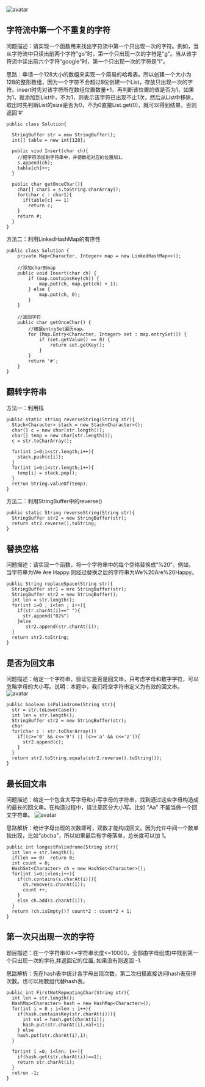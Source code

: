 
![avatar](https://images0.cnblogs.com/blog2015/694841/201506/231749553615077.png)

## 字符流中第一个不重复的字符

问题描述：请实现一个函数用来找出字符流中第一个只出现一次的字符。例如，当从字符流中只读出前两个字符"go"时，第一个只出现一次的字符是"g"。当从该字符流中读出前六个字符“google"时，第一个只出现一次的字符是"l"。

思路：申请一个128大小的数组来实现一个简易的哈希表。所以创建一个大小为128的整形数组，因为一个字符不会超过8位创建一个List，存放只出现一次的字符。insert时先对该字符所在数组位置数量+1，再判断该位置的值是否为1，如果为1，就添加到List中，不为1，则表示该字符已出现不止1次，然后从List中移除，取出时先判断List的size是否为0，不为0直接List.get(0)，就可以得到结果，否则返回‘#’
```
public class Solution{

  StringBuffer str = new StringBuffer();
  int[] table = new int[128];

  public viod Insert(char ch){
    //把字符添加到字符串中，并使数组对应的位置加1。
    s.append(ch);
    table[ch]++;
  }
  
  public char getOnceChar(){
    char[] char1 = s.toString.charArray();
    for(char c : char1){
      if(table[c] == 1)
        return c;
    }
    return #;
  }
}
```
方法二：利用LinkedHashMap的有序性

```
public class Solution {
    private Map<Character, Integer> map = new LinkedHashMap<>();
     
    //添加char到map
    public void Insert(char ch) {
        if (map.containsKey(ch)) {
            map.put(ch, map.get(ch) + 1);
        } else {
            map.put(ch, 0);
        }
    }
     
    //返回字符
    public char getOnceChar() {
        //根据entrySet遍历map。
        for (Map.Entry<Character, Integer> set : map.entrySet()) {
            if (set.getValue() == 0) {
                return set.getKey();
            }
        }
        return '#';
    }
}

```

## 翻转字符串

方法一：利用栈
```
public static string reverseString(String str){
  Stack<Character> stack = new Stack<Character>();
  char[] c = new char[str.length()];
  char[] temp = new char[str.length()];
  c = str.toCharArray();
  
  for(int i=0;i<str.length;i++){
    stack.push(c[i]);
  }
  for(int i=0;i<str.length;i++){
    temp[i] = stack.pop();
  }
  retrun String.valueOf(temp);
}
```

方法二：利用StringBuffer中的reverse()
```
public static String reverseString(String str){
  StringBuffer str2 = new StringBuffer(str);
  return str2.reverse().toString;
}
```

## 替换空格

问题描述：请实现一个函数，将一个字符串中的每个空格替换成“%20”。例如，当字符串为We Are Happy.则经过替换之后的字符串为We%20Are%20Happy。

```
public String replaceSpace(String str){
  StringBuffer str1 = nre StringBuffer(str);
  StringBuffer str2 = new StringBuffer();
  int len = str.length();
  for(int i=0 ; i<len ; i++){
    if(str.charAt(i)==" "){
      str.append("02%")
    }else
       str2.append(str.charAt(i));  
  }
  return str2.toString;
}
```
## 是否为回文串

问题描述：给定一个字符串，验证它是否是回文串，只考虑字母和数字字符，可以忽略字母的大小写。说明：本题中，我们将空字符串定义为有效的回文串。
![avatar](https://upload-images.jianshu.io/upload_images/1670644-f5d13bd20d6d5168.jpg?imageMogr2/auto-orient/strip%7CimageView2/2/w/1000/format/webp)


```
public boolean isPalindrome(String str){
  str = str.toLowerCase();
  int len = str.length();
  StringBuffer str2 = new StringBuffer(str); 
  char
  for(char c : str.toCharArray())
    if((c>='0' && c<='9') || (c>='a' && c<='z')){
      str2.append(c);
    }
  }
  return str2.toString.equals(str2.reverse().toString());
}

```



## 最长回文串

问题描述：给定一个包含大写字母和小写字母的字符串，找到通过这些字母构造成的最长的回文串。在构造过程中，请注意区分大小写。比如 "Aa" 不能当做一个回文字符串。
![avatar](https://upload-images.jianshu.io/upload_images/1670644-e1c1219dc0d109f6.jpg?imageMogr2/auto-orient/strip%7CimageView2/2/w/1000/format/webp)

思路解析：统计字母出现的次数即可，双数才能构成回文。因为允许中间一个数单独出现，比如“abcba”，所以如果最后有字母落单，总长度可以加 1。

```
public int longestPalindrome(String str){
  int len = str.length();
  if(len == 0)  return 0;
  int count = 0;
  HashSet<Character> ch = new HashSet<Character>();
  for(int i=0;i<len;i++){
    if(ch.contains(s.charAt(i))){
      ch.remove(s.charAt(i));
      count ++;
    }
    else ch.add(s.charAt(i));
  }
  return !ch.isEmpty()? count*2 : count*2 + 1;
}

```

## 第一次只出现一次的字符

题目描述：在一个字符串(0<=字符串长度<=10000，全部由字母组成)中找到第一个只出现一次的字符,并返回它的位置, 如果没有则返回 -1.

思路解析：先在hash表中统计各字母出现次数，第二次扫描直接访问hash表获得次数。也可以用数组代替hash表。

```
public int FirstNotRepeatingChar(String str){
  int len = str.length();
  HashMap<Character> hash = new HashMap<Character>();
  for(int i = 0 ; i<len ; i++){
    if(hash.containsKey(str.charAt(i))){
      int val = hash.get(charAt(i));
      hash.put(str.charAt(i),val+1);
    } else
    hash.put(str.charAt(i),1);
  }

  for(int i =0; i<len; i++){
    if(hash.get(str.charAt(i))==1);
    return str.charAt(i);
  }
  retrun -1;
} 

```






























